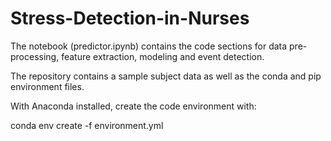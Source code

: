 # Stress-Detection-in-Nurses

The notebook (predictor.ipynb) contains the code sections for data pre-processing, feature extraction, modeling and event detection.

The repository contains a sample subject data as well as the conda and pip environment files.

With Anaconda installed, create the code environment with:

conda env create -f environment.yml

